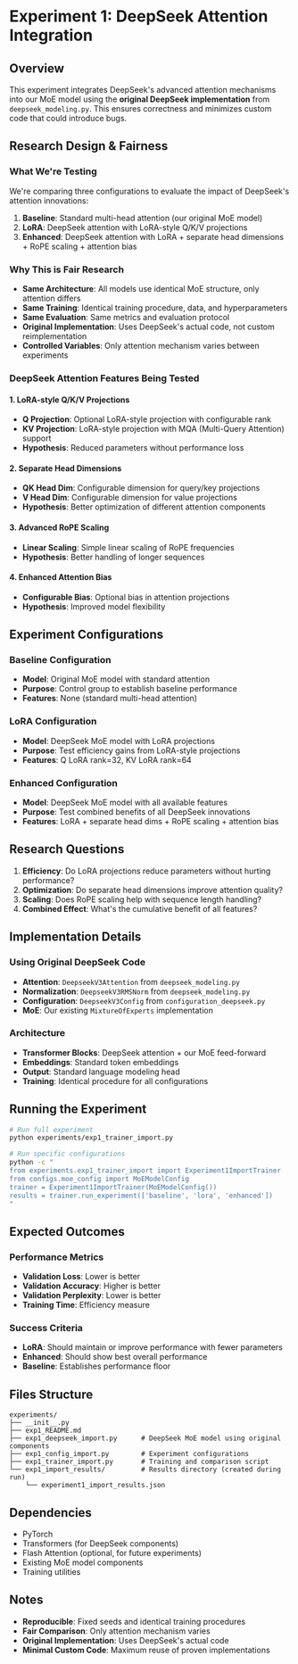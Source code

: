 # Experiment 1: DeepSeek Attention Integration

## Overview

This experiment integrates DeepSeek's advanced attention mechanisms into our MoE model using the **original DeepSeek implementation** from `deepseek_modeling.py`. This ensures correctness and minimizes custom code that could introduce bugs.

## Research Design & Fairness

### What We're Testing
We're comparing three configurations to evaluate the impact of DeepSeek's attention innovations:

1. **Baseline**: Standard multi-head attention (our original MoE model)
2. **LoRA**: DeepSeek attention with LoRA-style Q/K/V projections
3. **Enhanced**: DeepSeek attention with LoRA + separate head dimensions + RoPE scaling + attention bias

### Why This is Fair Research
- **Same Architecture**: All models use identical MoE structure, only attention differs
- **Same Training**: Identical training procedure, data, and hyperparameters
- **Same Evaluation**: Same metrics and evaluation protocol
- **Original Implementation**: Uses DeepSeek's actual code, not custom reimplementation
- **Controlled Variables**: Only attention mechanism varies between experiments

### DeepSeek Attention Features Being Tested

#### 1. LoRA-style Q/K/V Projections
- **Q Projection**: Optional LoRA-style projection with configurable rank
- **KV Projection**: LoRA-style projection with MQA (Multi-Query Attention) support
- **Hypothesis**: Reduced parameters without performance loss

#### 2. Separate Head Dimensions
- **QK Head Dim**: Configurable dimension for query/key projections
- **V Head Dim**: Configurable dimension for value projections
- **Hypothesis**: Better optimization of different attention components

#### 3. Advanced RoPE Scaling
- **Linear Scaling**: Simple linear scaling of RoPE frequencies
- **Hypothesis**: Better handling of longer sequences

#### 4. Enhanced Attention Bias
- **Configurable Bias**: Optional bias in attention projections
- **Hypothesis**: Improved model flexibility

## Experiment Configurations

### Baseline Configuration
- **Model**: Original MoE model with standard attention
- **Purpose**: Control group to establish baseline performance
- **Features**: None (standard multi-head attention)

### LoRA Configuration
- **Model**: DeepSeek MoE model with LoRA projections
- **Purpose**: Test efficiency gains from LoRA-style projections
- **Features**: Q LoRA rank=32, KV LoRA rank=64

### Enhanced Configuration
- **Model**: DeepSeek MoE model with all available features
- **Purpose**: Test combined benefits of all DeepSeek innovations
- **Features**: LoRA + separate head dims + RoPE scaling + attention bias

## Research Questions

1. **Efficiency**: Do LoRA projections reduce parameters without hurting performance?
2. **Optimization**: Do separate head dimensions improve attention quality?
3. **Scaling**: Does RoPE scaling help with sequence length handling?
4. **Combined Effect**: What's the cumulative benefit of all features?

## Implementation Details

### Using Original DeepSeek Code
- **Attention**: `DeepseekV3Attention` from `deepseek_modeling.py`
- **Normalization**: `DeepseekV3RMSNorm` from `deepseek_modeling.py`
- **Configuration**: `DeepseekV3Config` from `configuration_deepseek.py`
- **MoE**: Our existing `MixtureOfExperts` implementation

### Architecture
- **Transformer Blocks**: DeepSeek attention + our MoE feed-forward
- **Embeddings**: Standard token embeddings
- **Output**: Standard language modeling head
- **Training**: Identical procedure for all configurations

## Running the Experiment

```bash
# Run full experiment
python experiments/exp1_trainer_import.py

# Run specific configurations
python -c "
from experiments.exp1_trainer_import import Experiment1ImportTrainer
from configs.moe_config import MoEModelConfig
trainer = Experiment1ImportTrainer(MoEModelConfig())
results = trainer.run_experiment(['baseline', 'lora', 'enhanced'])
"
```

## Expected Outcomes

### Performance Metrics
- **Validation Loss**: Lower is better
- **Validation Accuracy**: Higher is better
- **Validation Perplexity**: Lower is better
- **Training Time**: Efficiency measure

### Success Criteria
- **LoRA**: Should maintain or improve performance with fewer parameters
- **Enhanced**: Should show best overall performance
- **Baseline**: Establishes performance floor

## Files Structure

```
experiments/
├── __init__.py
├── exp1_README.md
├── exp1_deepseek_import.py      # DeepSeek MoE model using original components
├── exp1_config_import.py        # Experiment configurations
├── exp1_trainer_import.py       # Training and comparison script
└── exp1_import_results/         # Results directory (created during run)
    └── experiment1_import_results.json
```

## Dependencies

- PyTorch
- Transformers (for DeepSeek components)
- Flash Attention (optional, for future experiments)
- Existing MoE model components
- Training utilities

## Notes

- **Reproducible**: Fixed seeds and identical training procedures
- **Fair Comparison**: Only attention mechanism varies
- **Original Implementation**: Uses DeepSeek's actual code
- **Minimal Custom Code**: Maximum reuse of proven implementations

